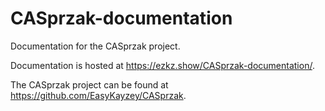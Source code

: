 # CASprzak-documentation

Documentation for the CASprzak project. 

Documentation is hosted at https://ezkz.show/CASprzak-documentation/.

The CASprzak project can be found at https://github.com/EasyKayzey/CASprzak.
